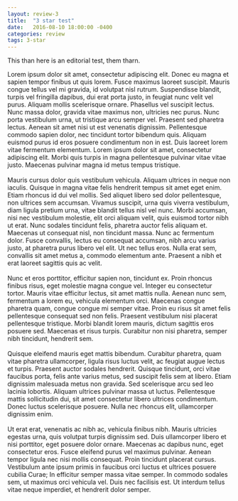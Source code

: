 ```yaml
---
layout: review-3
title:  "3 star test"
date:   2016-08-10 18:00:00 -0400
categories: review
tags: 3-star
---
```

This than here is an editorial test, them tharn.

<div class="test">
Lorem ipsum dolor sit amet, consectetur adipiscing elit. Donec eu magna et sapien tempor finibus ut quis lorem. Fusce maximus laoreet suscipit. Mauris congue tellus vel mi gravida, id volutpat nisl rutrum. Suspendisse blandit, turpis vel fringilla dapibus, dui erat porta justo, in feugiat nunc velit vel purus. Aliquam mollis scelerisque ornare. Phasellus vel suscipit lectus. Nunc massa dolor, gravida vitae maximus non, ultricies nec purus. Nunc porta vestibulum urna, ut tristique arcu semper vel. Praesent sed pharetra lectus. Aenean sit amet nisi ut est venenatis dignissim. Pellentesque commodo sapien dolor, nec tincidunt tortor bibendum quis. Aliquam euismod purus id eros posuere condimentum non in est. Duis laoreet lorem vitae fermentum elementum. Lorem ipsum dolor sit amet, consectetur adipiscing elit. Morbi quis turpis in magna pellentesque pulvinar vitae vitae justo. Maecenas pulvinar magna id metus tempus tristique.<br>
<br>
Mauris cursus dolor quis vestibulum vehicula. Aliquam ultrices in neque non iaculis. Quisque in magna vitae felis hendrerit tempus sit amet eget enim. Etiam rhoncus id dui vel mollis. Sed aliquet libero sed dolor pellentesque, non ultrices sem accumsan. Vivamus suscipit, urna quis viverra vestibulum, diam ligula pretium urna, vitae blandit tellus nisl vel nunc. Morbi accumsan, nisi nec vestibulum molestie, elit orci aliquam velit, quis euismod tortor nibh ut erat. Nunc sodales tincidunt felis, pharetra auctor felis aliquam et. Maecenas ut consequat nisl, non tincidunt massa. Nunc ac fermentum dolor. Fusce convallis, lectus eu consequat accumsan, nibh arcu varius justo, at pharetra purus libero vel elit. Ut nec tellus eros. Nulla erat sem, convallis sit amet metus a, commodo elementum ante. Praesent a nibh et erat laoreet sagittis quis ac velit.<br>
<br>
Nunc et eros porttitor, efficitur sapien non, tincidunt ex. Proin rhoncus finibus risus, eget molestie magna congue vel. Integer eu consectetur tortor. Mauris vitae efficitur lectus, sit amet mattis nulla. Aenean nunc sem, fermentum a lorem eu, vehicula elementum orci. Maecenas congue pharetra quam, congue congue mi semper vitae. Proin eu risus sit amet felis pellentesque consequat sed non felis. Praesent vestibulum nisi placerat pellentesque tristique. Morbi blandit lorem mauris, dictum sagittis eros posuere sed. Maecenas et risus turpis. Curabitur non nisi pharetra, semper nibh tincidunt, hendrerit sem.<br>
<br>
Quisque eleifend mauris eget mattis bibendum. Curabitur pharetra, quam vitae pharetra ullamcorper, ligula risus luctus velit, ac feugiat augue lectus et turpis. Praesent auctor sodales hendrerit. Quisque tincidunt, orci vitae faucibus porta, felis ante varius metus, sed suscipit felis sem at libero. Etiam dignissim malesuada metus non gravida. Sed scelerisque arcu sed leo lacinia lobortis. Aliquam ultrices pulvinar massa ut luctus. Pellentesque mattis sollicitudin dui, sit amet consectetur libero ultrices condimentum. Donec luctus scelerisque posuere. Nulla nec rhoncus elit, ullamcorper dignissim enim.<br>
<br>
Ut erat erat, venenatis ac nibh ac, vehicula finibus nibh. Mauris ultricies egestas urna, quis volutpat turpis dignissim sed. Duis ullamcorper libero et nisi porttitor, eget posuere dolor ornare. Maecenas ac dapibus nunc, eget consectetur eros. Fusce eleifend purus vel maximus pulvinar. Aenean tempor ligula nec nisi mollis consequat. Proin tincidunt placerat cursus. Vestibulum ante ipsum primis in faucibus orci luctus et ultrices posuere cubilia Curae; In efficitur semper massa vitae semper. In commodo sodales sem, ut maximus orci vehicula vel. Duis nec facilisis est. Ut interdum tellus vitae neque imperdiet, et hendrerit dolor semper.<br>
</div>
